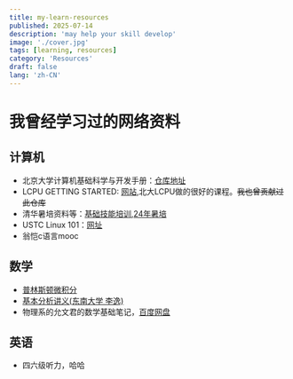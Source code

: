 ```yaml
---
title: my-learn-resources
published: 2025-07-14
description: 'may help your skill develop'
image: './cover.jpg'
tags: [learning, resources]
category: 'Resources'
draft: false 
lang: 'zh-CN'
---
```


# 我曾经学习过的网络资料

## 计算机

- 北京大学计算机基础科学与开发手册：[仓库地址](https://github.com/ZangXuanyi/getting-started-handout)
- LCPU GETTING STARTED: [网站](https://missing.lcpu.dev),北大LCPU做的很好的课程。~~我也曾贡献过此仓库~~
- 清华暑培资料等：[基础技能培训](https://docs.net9.org/),[24年暑培](https://summer24.net9.org/)
- USTC Linux 101：[网址](https://101.lug.ustc.edu.cn/)
- 翁恺c语言mooc

## 数学

- [普林斯顿微积分](https://github.com/stonycat/some-books-and-note) 
- [基本分析讲义(东南大学 李逸)](https://math.seu.edu.cn/_upload/article/files/c2/4d/82649ffb4368a52ca63e1992f361/0263befd-d1b7-4285-8237-2b559e8f9f48.pdf)
- 物理系的允文君的数学基础笔记，[百度网盘](https://pan.baidu.com/s/5By4TG8MUnRW4dfX5zj3OcQ?)

## 英语

- 四六级听力，哈哈
